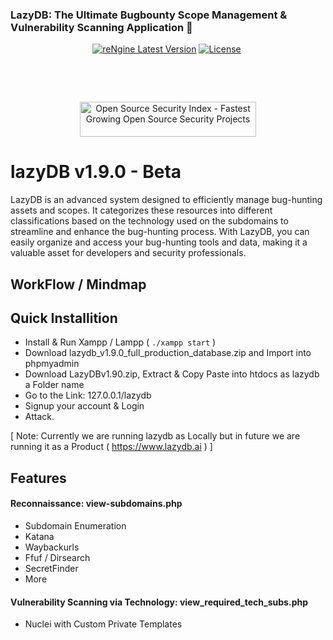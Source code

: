 <p align="center">
  <h3>LazyDB: The Ultimate Bugbounty Scope Management & Vulnerability Scanning Application  🚀</h3>
</p>

<p align="center"><a href="https://github.com/basant0x01/lazydb/releases" target="_blank"><img src="https://img.shields.io/badge/version-v2.2.0-informational?&logo=none" alt="reNgine Latest Version" /></a>&nbsp;<a href="https://www.gnu.org/licenses/gpl-3.0" target="_blank"><img src="https://img.shields.io/badge/License-GPLv3-red.svg?&logo=none" alt="License" /></a>&nbsp;<a href="#" target="_blank"><img src="https://img.shields.io/badge/first--timers--only-friendly-blue.svg?&logo=none" alt="" /></a></p>

<p align="center">

</p>

<p align="center">
<a href="https://github.com/basant0x01/lazydb//actions/workflows/codeql-analysis.yml" target="_blank"><img src="https://github.com/basant0x01/lazydb//actions/workflows/codeql-analysis.yml/badge.svg" alt="" /></a>&nbsp;<a href="https://github.com/basant0x01/lazydb/actions/workflows/build.yml" target="_blank"><img src="https://github.com/basant0x01/lazydb//actions/workflows/build.yml/badge.svg" alt="" /></a>&nbsp;
</p>

<p align="center">
<a href="https://discord.gg/xxxxx" target="_blank"><img src="https://img.shields.io/discord/xxxxx" alt="" /></a>&nbsp;
</p>

<p align="center">
<a href="https://opensourcesecurityindex.io/" target="_blank" rel="noopener">
<img style="width: 282px; height: 56px" src="https://opensourcesecurityindex.io/badge.svg" alt="Open Source Security Index - Fastest Growing Open Source Security Projects" width="282" height="56" /> </a>
</p>


# lazyDB v1.9.0 - Beta
LazyDB is an advanced system designed to efficiently manage bug-hunting assets and scopes. It categorizes these resources into different classifications based on the technology used on the subdomains to streamline and enhance the bug-hunting process. With LazyDB, you can easily organize and access your bug-hunting tools and data, making it a valuable asset for developers and security professionals.


## WorkFlow / Mindmap


## Quick Installition
  - Install & Run Xampp / Lampp ( `./xampp start` )
  - Download lazydb_v1.9.0_full_production_database.zip and Import into phpmyadmin
  - Download LazyDBv1.90.zip, Extract & Copy Paste into htdocs as lazydb a Folder name
  - Go to the Link: 127.0.0.1/lazydb
  - Signup your account & Login
  - Attack.
    
[ Note: Currently we are running lazydb as Locally but in future we are running it as a Product ( https://www.lazydb.ai ) ]

    
## Features
#### Reconnaissance: view-subdomains.php
  - Subdomain Enumeration
  - Katana
  - Waybackurls
  - Ffuf / Dirsearch
  - SecretFinder
  - More

#### Vulnerability Scanning via Technology: view_required_tech_subs.php
  - Nuclei with Custom Private Templates

